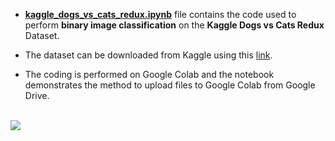 - [**kaggle_dogs_vs_cats_redux.ipynb**](https://github.com/mohitr7/python-ML/blob/master/kaggle-dogs-vs-cats-redux/kaggle_dogs_vs_cats_redux.ipynb) file contains the code used to perform **binary image classification** on the **Kaggle Dogs vs Cats Redux** Dataset.


- The dataset can be downloaded from Kaggle using this [link](https://www.kaggle.com/c/5441/download-all).


- The coding is performed on Google Colab and the notebook demonstrates the method to upload files to Google Colab from Google Drive. 
<br><br>

![](https://raw.githubusercontent.com/mohitr7/python-ML/master/images/dogs_vs_cats.gif)
